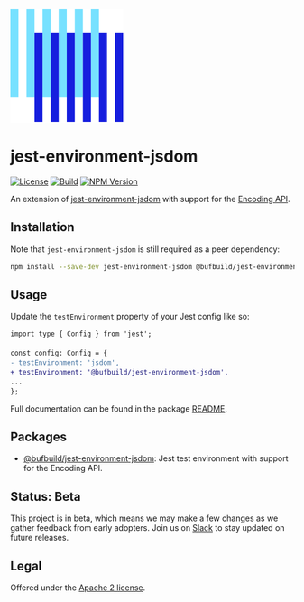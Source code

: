 ![The Buf logo](./.github/buf-logo.svg)

jest-environment-jsdom
===========

[![License](https://img.shields.io/github/license/bufbuild/jest-environment-jsdom?color=blue)](./LICENSE) [![Build](https://github.com/bufbuild/jest-environment-jsdom/actions/workflows/ci.yaml/badge.svg?branch=main)](https://github.com/bufbuild/jest-environment-jsdom/actions/workflows/ci.yaml) [![NPM Version](https://img.shields.io/npm/v/@bufbuild/jest-environment-jsdom/latest/latest?color=green&label=%40bufbuild%2Fjest-environment-jsdom)](https://www.npmjs.com/package/@bufbuild/jest-environment-jsdom)

An extension of [jest-environment-jsdom](https://www.npmjs.com/package/jest-environment-jsdom)
with support for the [Encoding API](https://developer.mozilla.org/en-US/docs/Web/API/Encoding_API).

## Installation

Note that `jest-environment-jsdom` is still required as a peer dependency:

```bash
npm install --save-dev jest-environment-jsdom @bufbuild/jest-environment-jsdom
```

## Usage

Update the `testEnvironment` property of your Jest config like so:

```diff
import type { Config } from 'jest';

const config: Config = {
- testEnvironment: 'jsdom',
+ testEnvironment: '@bufbuild/jest-environment-jsdom',
...
};
```

Full documentation can be found in the package [README](packages/jest-environment-jsdom).

## Packages

- [@bufbuild/jest-environment-jsdom](https://www.npmjs.com/package/@bufbuild/jest-environment-jsdom):
  Jest test environment with support for the Encoding API.

## Status: Beta

This project is in beta, which means we may make a few changes as we gather feedback from early adopters.
Join us on [Slack](https://buf.build/links/slack) to stay updated on future releases.

## Legal

Offered under the [Apache 2 license](./LICENSE).
